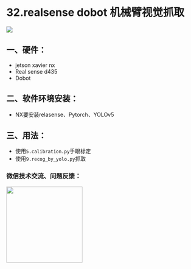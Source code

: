# 32.realsense dobot 机械臂视觉抓取

![](https://enpei-md.oss-cn-hangzhou.aliyuncs.com/img202306090924832.png?x-oss-process=style/wp)





## 一、硬件：

* jetson xavier nx
* Real sense d435
* Dobot 

## 二、软件环境安装：

* NX要安装relasense、Pytorch、YOLOv5

## 三、用法：

* 使用`5.calibration.py`手眼标定
* 使用`9.recog_by_yolo.py`抓取

### 微信技术交流、问题反馈：

<img src="https://enpei-md.oss-cn-hangzhou.aliyuncs.com/imgIMG_5862.JPG?x-oss-process=style/wp" style="width:200px;" />

